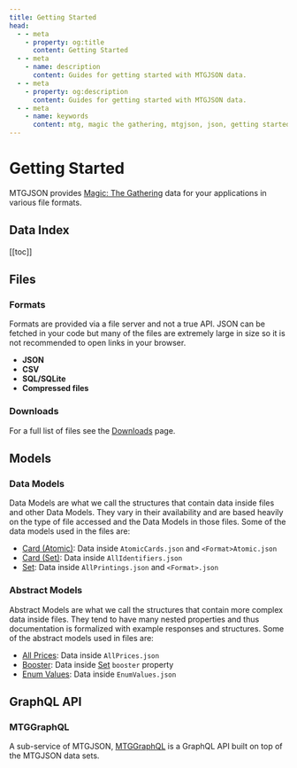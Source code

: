 ```yaml
---
title: Getting Started
head:
  - - meta
    - property: og:title
      content: Getting Started
  - - meta
    - name: description
      content: Guides for getting started with MTGJSON data.
  - - meta
    - property: og:description
      content: Guides for getting started with MTGJSON data.
  - - meta
    - name: keywords
      content: mtg, magic the gathering, mtgjson, json, getting started, guides
---
```


# Getting Started

MTGJSON provides [Magic: The Gathering](https://magic.wizards.com/en) data for your applications in various file formats.

## Data Index

[[toc]]

## Files

### Formats

Formats are provided via a file server and not a true API. JSON can be fetched in your code but many of the files are extremely large in size so it is not recommended to open links in your browser.

- **JSON**
- **CSV**
- **SQL/SQLite**
- **Compressed files**

### Downloads

For a full list of files see the [Downloads](/downloads/) page.

## Models

### Data Models

Data Models are what we call the structures that contain data inside files and other Data Models. They vary in their availability and are based heavily on the type of file accessed and the Data Models in those files. Some of the data models used in the files are:

- [Card (Atomic)](/data-models/card-atomic/): Data inside `AtomicCards.json` and `<Format>Atomic.json`
- [Card (Set)](/data-models/card-set/): Data inside `AllIdentifiers.json`
- [Set](/data-models/set/): Data inside `AllPrintings.json` and `<Format>.json`

### Abstract Models

Abstract Models are what we call the structures that contain more complex data inside files. They tend to have many nested properties and thus documentation is formalized with example responses and structures. Some of the abstract models used in files are:

- [All Prices](/abstract-models/all-prices/): Data inside `AllPrices.json`
- [Booster](/abstract-models/booster/): Data inside [Set](/data-models/set/#booster) `booster` property
- [Enum Values](/abstract-models/enum-values/): Data inside `EnumValues.json`

## GraphQL API

### MTGGraphQL

A sub-service of MTGJSON, [MTGGraphQL](/mtggraphql/) is a GraphQL API built on top of the MTGJSON data sets.
